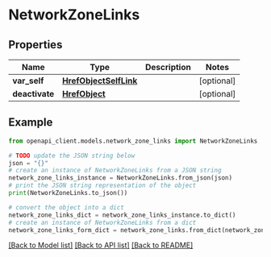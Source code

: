 # NetworkZoneLinks


## Properties

Name | Type | Description | Notes
------------ | ------------- | ------------- | -------------
**var_self** | [**HrefObjectSelfLink**](HrefObjectSelfLink.md) |  | [optional] 
**deactivate** | [**HrefObject**](HrefObject.md) |  | [optional] 

## Example

```python
from openapi_client.models.network_zone_links import NetworkZoneLinks

# TODO update the JSON string below
json = "{}"
# create an instance of NetworkZoneLinks from a JSON string
network_zone_links_instance = NetworkZoneLinks.from_json(json)
# print the JSON string representation of the object
print(NetworkZoneLinks.to_json())

# convert the object into a dict
network_zone_links_dict = network_zone_links_instance.to_dict()
# create an instance of NetworkZoneLinks from a dict
network_zone_links_form_dict = network_zone_links.from_dict(network_zone_links_dict)
```
[[Back to Model list]](../README.md#documentation-for-models) [[Back to API list]](../README.md#documentation-for-api-endpoints) [[Back to README]](../README.md)


